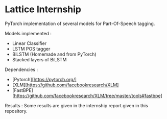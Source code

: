 # Lattice Internship

PyTorch implementation of several models for Part-Of-Speech tagging.

Models implemented :

* Linear Classifier
* LSTM POS tagger
* BiLSTM (Homemade and from PyTorch)
* Stacked layers of BiLSTM

Dependencies :

* [Pytorch][https://pytorch.org/]
* [XLM][https://github.com/facebookresearch/XLM]
* [FastBPE][https://github.com/facebookresearch/XLM/tree/master/tools#fastbpe]

Results :
Some results are given in the internship report given in this repository.
